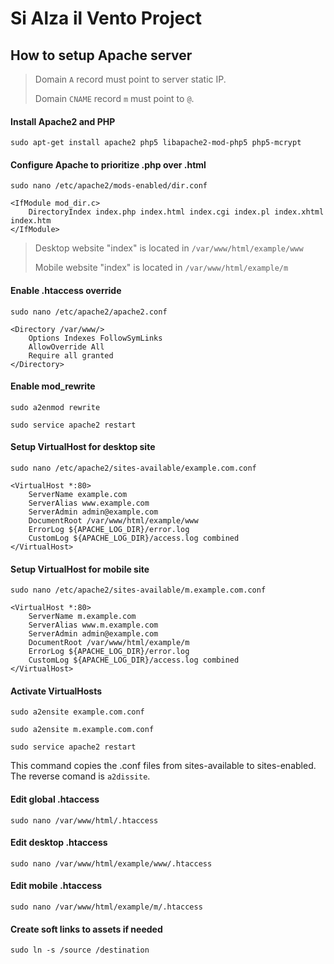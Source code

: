 # Si Alza il Vento Project

## How to setup Apache server


> Domain `A` record must point to server static IP.
>
> Domain `CNAME` record `m` must point to `@`.


#### Install Apache2 and PHP
`sudo apt-get install apache2 php5 libapache2-mod-php5 php5-mcrypt`


#### Configure Apache to prioritize .php over .html
`sudo nano /etc/apache2/mods-enabled/dir.conf`

	<IfModule mod_dir.c>
    	DirectoryIndex index.php index.html index.cgi index.pl index.xhtml index.htm
	</IfModule>


> Desktop website "index" is located in `/var/www/html/example/www`
>
> Mobile website "index" is located in `/var/www/html/example/m`


#### Enable .htaccess override
`sudo nano /etc/apache2/apache2.conf`

	<Directory /var/www/>
		Options Indexes FollowSymLinks
		AllowOverride All
		Require all granted
	</Directory>


#### Enable mod_rewrite
`sudo a2enmod rewrite`

`sudo service apache2 restart`


#### Setup VirtualHost for desktop site
`sudo nano /etc/apache2/sites-available/example.com.conf`

	<VirtualHost *:80>
		ServerName example.com
		ServerAlias www.example.com
		ServerAdmin	admin@example.com
		DocumentRoot /var/www/html/example/www
		ErrorLog ${APACHE_LOG_DIR}/error.log
		CustomLog ${APACHE_LOG_DIR}/access.log combined
	</VirtualHost>


#### Setup VirtualHost for mobile site
`sudo nano /etc/apache2/sites-available/m.example.com.conf`

	<VirtualHost *:80>
		ServerName m.example.com
		ServerAlias www.m.example.com
		ServerAdmin	admin@example.com
		DocumentRoot /var/www/html/example/m
		ErrorLog ${APACHE_LOG_DIR}/error.log
		CustomLog ${APACHE_LOG_DIR}/access.log combined
	</VirtualHost>


#### Activate VirtualHosts
`sudo a2ensite example.com.conf`

`sudo a2ensite m.example.com.conf`

`sudo service apache2 restart`

This command copies the .conf files from sites-available to sites-enabled. The reverse comand is `a2dissite`.


#### Edit global .htaccess
`sudo nano /var/www/html/.htaccess`


#### Edit desktop .htaccess
`sudo nano /var/www/html/example/www/.htaccess`


#### Edit mobile .htaccess
`sudo nano /var/www/html/example/m/.htaccess`


#### Create soft links to assets if needed
`sudo ln -s /source /destination`
